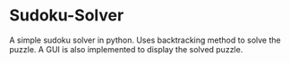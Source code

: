 # Sudoku-Solver

A simple sudoku solver in python. Uses backtracking method to solve the puzzle. 
A GUI is also implemented to display the solved puzzle.
